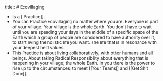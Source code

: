 title:: # Ecovillaging

- Is a [[Practice]].
- You can Practice Ecovillaging no matter where you are. Everyone is part of your village. Your village is the whole Earth. You don't have to wait until you are spending your days in the middle of a specific space of the Earth which a group of people are considered to have authority over it, to start living the holistic life you want. The life that is in resonance with your deepest held values.
- This Practice is about living collaboratively, with other humans and all beings. About taking Radical Responsibility about everything that is happening in your village; the whole Earth. In you there is the power to rise up to the circumstances; to meet [[Your Teams]] and [[Get Shit Done]].